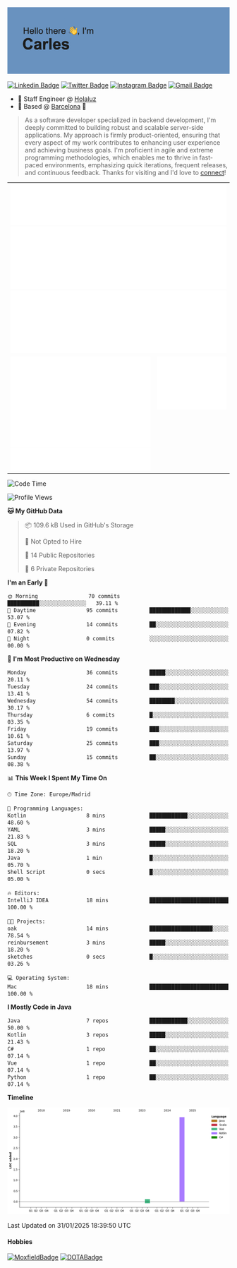 <img src="header.png" alt="header">

[![Linkedin Badge](https://img.shields.io/badge/-cdespona-blue?style=flat&logo=Linkedin&logoColor=white&link=https://www.linkedin.com/in/carles-david-espona-casas-56219b11/)](https://www.linkedin.com/in/carles-david-espona-casas-56219b11/)
[![Twitter Badge](https://img.shields.io/badge/-@__cdespona-1ca0f1?style=flat&labelColor=1ca0f1&logo=twitter&logoColor=white&link=https://twitter.com/CDEspona)](https://twitter.com/CDEspona)
[![Instagram Badge](https://img.shields.io/badge/-@__cdespona-purple?style=flat&logo=instagram&logoColor=white&link=https://www.instagram.com/cdespona/)](https://www.instagram.com/cdespona/)
[![Gmail Badge](https://img.shields.io/badge/-cdespona-c14438?style=flat&logo=Gmail&logoColor=white&link=mailto:cdespona@gmail.com)](mailto:cdespona@gmail.com)

* 🔭 Staff Engineer @ [Holaluz](https://holaluz.com)
* 🏡 Based @ [Barcelona](https://www.google.es/maps/place/Barcelona) 💜

> As a software developer specialized in backend development, I'm deeply committed to building robust and scalable server-side applications. My approach is firmly product-oriented, ensuring that every aspect of my work contributes to enhancing user experience and achieving business goals. I'm proficient in agile and extreme programming methodologies, which enables me to thrive in fast-paced environments, emphasizing quick iterations, frequent releases, and continuous feedback. Thanks for visiting and I'd love to [connect](https://www.linkedin.com/in/carles-david-espona-casas-56219b11/)!

<table style="border-collapse: collapse; border: none;"> 
  <tbody>
  <tr style="border: none;">
    <td colspan="2" style="border: none; vertical-align: top;">
      <img src="summary.svg" alt="summary">
      <img src="activity-community.svg" alt="act-comm">
      <img src="repositories.svg" alt="repo">
    </td>
  </tr>
  <tr>
    <td style="border: none; vertical-align: top;">
      <img src="metrics.plugin.isocalendar.fullyear.svg" alt="calendar">
      <img src="topics.svg" alt="topics">
    </td>
    <td style="border: none; vertical-align: top;">
      <img src="achievements.svg" alt="achievements">
    </td>
  </tr>
  </tbody>
</table>

<!--START_SECTION:waka-->
![Code Time](http://img.shields.io/badge/Code%20Time-291%20hrs%2040%20mins-blue)

![Profile Views](http://img.shields.io/badge/Profile%20Views-0-blue)

**🐱 My GitHub Data** 

> 📦 109.6 kB Used in GitHub's Storage 
 > 
> 🚫 Not Opted to Hire
 > 
> 📜 14 Public Repositories 
 > 
> 🔑 6 Private Repositories 
 > 
**I'm an Early 🐤** 

```text
🌞 Morning                70 commits          ██████████░░░░░░░░░░░░░░░   39.11 % 
🌆 Daytime                95 commits          █████████████░░░░░░░░░░░░   53.07 % 
🌃 Evening                14 commits          ██░░░░░░░░░░░░░░░░░░░░░░░   07.82 % 
🌙 Night                  0 commits           ░░░░░░░░░░░░░░░░░░░░░░░░░   00.00 % 
```
📅 **I'm Most Productive on Wednesday** 

```text
Monday                   36 commits          █████░░░░░░░░░░░░░░░░░░░░   20.11 % 
Tuesday                  24 commits          ███░░░░░░░░░░░░░░░░░░░░░░   13.41 % 
Wednesday                54 commits          ████████░░░░░░░░░░░░░░░░░   30.17 % 
Thursday                 6 commits           █░░░░░░░░░░░░░░░░░░░░░░░░   03.35 % 
Friday                   19 commits          ███░░░░░░░░░░░░░░░░░░░░░░   10.61 % 
Saturday                 25 commits          ███░░░░░░░░░░░░░░░░░░░░░░   13.97 % 
Sunday                   15 commits          ██░░░░░░░░░░░░░░░░░░░░░░░   08.38 % 
```


📊 **This Week I Spent My Time On** 

```text
🕑︎ Time Zone: Europe/Madrid

💬 Programming Languages: 
Kotlin                   8 mins              ████████████░░░░░░░░░░░░░   48.60 % 
YAML                     3 mins              █████░░░░░░░░░░░░░░░░░░░░   21.83 % 
SQL                      3 mins              █████░░░░░░░░░░░░░░░░░░░░   18.20 % 
Java                     1 min               █░░░░░░░░░░░░░░░░░░░░░░░░   05.70 % 
Shell Script             0 secs              █░░░░░░░░░░░░░░░░░░░░░░░░   05.00 % 

🔥 Editors: 
IntelliJ IDEA            18 mins             █████████████████████████   100.00 % 

🐱‍💻 Projects: 
oak                      14 mins             ████████████████████░░░░░   78.54 % 
reinbursement            3 mins              █████░░░░░░░░░░░░░░░░░░░░   18.20 % 
sketches                 0 secs              █░░░░░░░░░░░░░░░░░░░░░░░░   03.26 % 

💻 Operating System: 
Mac                      18 mins             █████████████████████████   100.00 % 
```

**I Mostly Code in Java** 

```text
Java                     7 repos             ████████████░░░░░░░░░░░░░   50.00 % 
Kotlin                   3 repos             █████░░░░░░░░░░░░░░░░░░░░   21.43 % 
C#                       1 repo              ██░░░░░░░░░░░░░░░░░░░░░░░   07.14 % 
Vue                      1 repo              ██░░░░░░░░░░░░░░░░░░░░░░░   07.14 % 
Python                   1 repo              ██░░░░░░░░░░░░░░░░░░░░░░░   07.14 % 
```



**Timeline**

![Lines of Code chart](https://raw.githubusercontent.com/cdespona/cdespona/main/assets/bar_graph.png)


 Last Updated on 31/01/2025 18:39:50 UTC
<!--END_SECTION:waka-->

#### Hobbies
[![MoxfieldBadge](https://img.shields.io/badge/MTG%20Commander-Cdespona-8A2BE2)](https://www.moxfield.com/users/Cdespona)
[![DOTABadge](https://img.shields.io/badge/DOTA2-GRV-red)](https://es.dotabuff.com/players/63807915)
